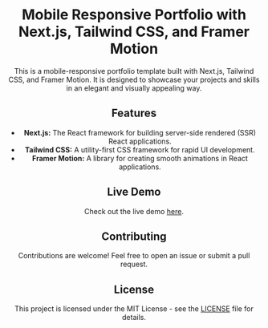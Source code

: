 <h1 align="center">Mobile Responsive Portfolio with Next.js, Tailwind CSS, and Framer Motion</h1>

<p align="center">This is a mobile-responsive portfolio template built with Next.js, Tailwind CSS, and Framer Motion. It is designed to showcase your projects and skills in an elegant and visually appealing way.</p>

<h2 align="center">Features</h2>

<ul align="center">
  <li align="center"><strong>Next.js:</strong> The React framework for building server-side rendered (SSR) React applications.</li>
  <li align="center"><strong>Tailwind CSS:</strong> A utility-first CSS framework for rapid UI development.</li>
  <li align="center"><strong>Framer Motion:</strong> A library for creating smooth animations in React applications.</li>
</ul>

<h2 align="center">Live Demo</h2>

<p align="center">Check out the live demo <a href="https://saurabhs-portfolio.vercel.app/">here</a>.</p>

<h2 align="center">Contributing</h2>

<p align="center">Contributions are welcome! Feel free to open an issue or submit a pull request.</p>

<h2 align="center">License</h2>

<p align="center">This project is licensed under the MIT License - see the <a href="LICENSE">LICENSE</a> file for details.</p>




